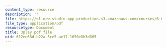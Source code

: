 ```yaml
---
content_type: resource
description: ''
file: https://ol-ocw-studio-app-production.s3.amazonaws.com/courses/6-02-introduction-to-eecs-ii-digital-communication-systems-fall-2012/612ee68db22a5ce5ae171650e8b3d865_9HCUnJB9ovk.pdf
file_type: application/pdf
resourcetype: Document
title: 3play pdf file
uid: 612ee68d-b22a-5ce5-ae17-1650e8b3d865
---
```

